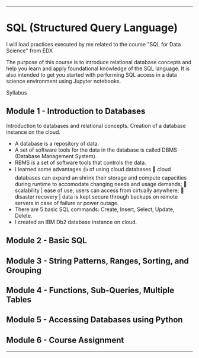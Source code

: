 __________________________________________

# SQL (Structured Query Language)
I will load practices executed by me related to the course "SQL for Data Science" from EDX

The purpose of this course is to introduce relational database concepts and help you learn and apply foundational knowledge of the SQL language. It is also intended to get you started with performing SQL access in a data science environment using Jupyter notebooks.

Syllabus

## Module 1 - Introduction to Databases
Introduction to databases and relational concepts. Creation of a database instance on the cloud. 
- A database is a repository of data.
- A set of software tools for the data in the database is called DBMS (Database Management System).
- RBMS is a set of software tools that controls the data.
- I learned some advantages :+1: of using cloud databases
   :small_blue_diamond: cloud databases can expand an shrink their storage and compute capacities during runtime to accomodate changing needs and usage demands;
   :small_blue_diamond: scalability | ease of use, users can access from cirtually anywhere;
   :small_blue_diamond: disaster recovery | data is kept secure through backups on remote servers in case of failure or power outage.
- There are 5 basic SQL commands: Create, Insert, Select, Update, Delete.
- I created an IBM Db2 database instance on cloud.

## Module 2 - Basic SQL

## Module 3 - String Patterns, Ranges, Sorting, and Grouping

## Module 4 - Functions, Sub-Queries, Multiple Tables

## Module 5 - Accessing Databases using Python

## Module 6 - Course Assignment

__________________________________________
